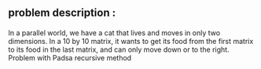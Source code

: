 ## problem description :
####

In a parallel world, we have a cat that lives and moves in only two dimensions. In a 10 by 10 matrix, it wants to get its food from the first matrix to its food in the last matrix, and can only move down or to the right.
Problem with Padsa recursive method
